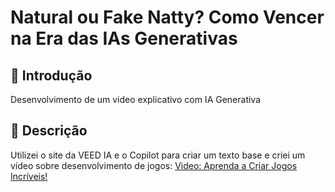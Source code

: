 # Natural ou Fake Natty? Como Vencer na Era das IAs Generativas 

 ## 🚀 Introdução
 Desenvolvimento de um video explicativo com IA Generativa
 ## 📒 Descrição
 Utilizei o site da VEED IA e o Copilot para criar um texto base e criei um vídeo sobre desenvolvimento de jogos:
 [Video: Aprenda a Criar Jogos Incríveis!](https://www.veed.io/edit/2a443a1d-23db-470f-9523-e8f76cabd82e)



 
